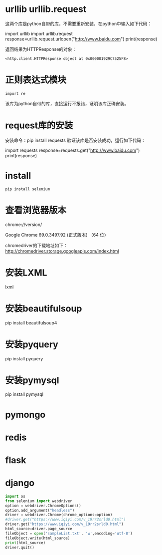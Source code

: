 # urllib urllib.request
这两个库是python自带的库，不需要重新安装，在python中输入如下代码：

import urllib
import urllib.request
response=urllib.request.urlopen("http://www.baidu.com")
print(response)

返回结果为HTTPResponse的对象：
``` 
<http.client.HTTPResponse object at 0x000001929C7525F8>
```

# 正则表达式模块
```
import re
```
该库为python自带的库，直接运行不报错，证明该库正确安装。

# request库的安装
安装命令：pip install requests 
验证该库是否安装成功，运行如下代码：

import requests
response=requests.get("http://www.baidu.com")
print(response)

# install
```
pip install selenium
```

# 查看浏览器版本
chrome://version/

Google Chrome	69.0.3497.92 (正式版本) （64 位） 

chromedriver的下载地址如下： 
http://chromedriver.storage.googleapis.com/index.html 

# 安装LXML
lxml

# 安装beautifulsoup
pip install beautifulsoup4

# 安装pyquery
pip install pyquery

# 安装pymysql
pip install pymysql

# pymongo

# redis

# flask

# django

```python
import os
from selenium import webdriver
option = webdriver.ChromeOptions()
option.add_argument("headless")
driver = webdriver.Chrome(chrome_options=option)
#driver.get("https://www.iqiyi.com/v_19rr2srld0.html")
driver.get("https://www.iqiyi.com/v_19rr2srld0.html")
html_source=driver.page_source
fileObject = open('sampleList.txt', 'w',encoding='utf-8')
fileObject.write(html_source)
print(html_source)
driver.quit()
```
